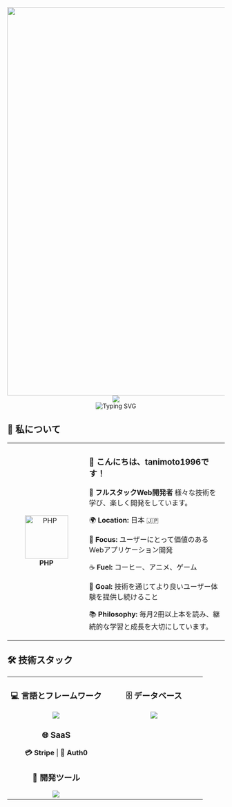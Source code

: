 <div align="center">
  <img src="https://user-images.githubusercontent.com/74038190/212284100-561aa473-3905-4a80-b561-0d28506553ee.gif" width="900">
</div>

<div align="center">
  <img src="https://capsule-render.vercel.app/api?type=waving&color=gradient&customColorList=0,2,2,5,30&height=150&section=header&animation=twinkling" />
</div>

<div align="center">
  <img src="https://readme-typing-svg.herokuapp.com?font=Fira+Code&size=32&duration=2800&pause=2000&color=A9FEF7&center=true&vCenter=true&width=600&lines=こんにちは！私はtanimoto1996です+%F0%9F%91%8B;Web+Developer+%F0%9F%9A%80;フルスタック開発者+%E2%9C%A8;常に新しいことを学んでいます+%F0%9F%93%9A" alt="Typing SVG" />
</div>

## 🌟 **私について**

<div align="center">

<table>
<tr>
<td width="200" align="center">
<img src="https://skillicons.dev/icons?i=php" width="100" height="100" alt="PHP" />
<br><strong>PHP</strong>
</td>
<td width="400" align="left">

### 👋 **こんにちは、tanimoto1996です！**

🚀 **フルスタックWeb開発者** 様々な技術を学び、楽しく開発をしています。

🌍 **Location:** 日本 🇯🇵  

💼 **Focus:** ユーザーにとって価値のあるWebアプリケーション開発

☕ **Fuel:** コーヒー、アニメ、ゲーム  

🎯 **Goal:** 技術を通じてより良いユーザー体験を提供し続けること

📚 **Philosophy:** 毎月2冊以上本を読み、継続的な学習と成長を大切にしています。


</td>
</tr>
</table>

</div>

## 🛠️ **技術スタック**

<table align="center">
<tr>
<td width="50%" align="center" valign="top">

### 💻  **言語とフレームワーク**
<img src="https://skillicons.dev/icons?i=php,js,ts,vue,html,css" />

### 🌐  **SaaS**
<div align="center">

**💳 Stripe** | **🔐 Auth0**

</div>

### 🔧  **開発ツール**
<img src="https://skillicons.dev/icons?i=vscode,git,github,postman" />

</td>
<td width="50%" align="center" valign="top">

### 🗄️  **データベース**
<img src="https://skillicons.dev/icons?i=postgresql,mysql" />

</td>
</tr>
</table>
